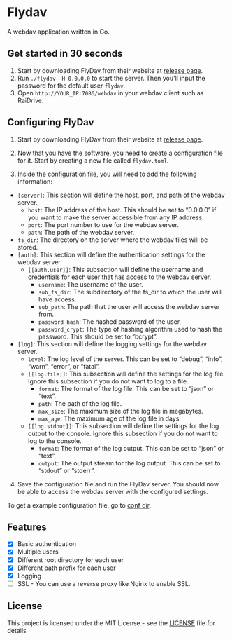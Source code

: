 # Flydav

A webdav application written in Go.

## Get started in 30 seconds

1. Start by downloading FlyDav from their website at [release page](https://github.com/pluveto/flydav/releases).
2. Run `./flydav -H 0.0.0.0` to start the server. Then you'll input the password for the default user `flydav`.
3. Open `http://YOUR_IP:7086/webdav` in your webdav client such as RaiDrive.

## Configuring FlyDav

1. Start by downloading FlyDav from their website at [release page](https://github.com/pluveto/flydav/releases).

2. Now that you have the software, you need to create a configuration file for it. Start by creating a new file called `flydav.toml`.

3. Inside the configuration file, you will need to add the following information:

- `[server]`: This section will define the host, port, and path of the webdav server.
  - `host`: The IP address of the host. This should be set to “0.0.0.0” if you want to make the server accessible from any IP address.
  - `port`: The port number to use for the webdav server.
  - `path`: The path of the webdav server.
- `fs_dir`: The directory on the server where the webdav files will be stored.
- `[auth]`: This section will define the authentication settings for the webdav server.
  - `[[auth.user]]`: This subsection will define the username and credentials for each user that has access to the webdav server.
    - `username`: The username of the user.
    - `sub_fs_dir`: The subdirectory of the fs_dir to which the user will have access.
    - `sub_path`: The path that the user will access the webdav server from.
    - `password_hash`: The hashed password of the user.
    - `password_crypt`: The type of hashing algorithm used to hash the password. This should be set to “bcrypt”.
- `[log]`: This section will define the logging settings for the webdav server.
  - `level`: The log level of the server. This can be set to “debug”, “info”, “warn”, “error”, or “fatal”.
  - `[[log.file]]`: This subsection will define the settings for the log file. Ignore this subsection if you do not want to log to a file.
    - `format`: The format of the log file. This can be set to “json” or “text”.
    - `path`: The path of the log file.
    - `max_size`: The maximum size of the log file in megabytes.
    - `max_age`: The maximum age of the log file in days.
  - `[[log.stdout]]`: This subsection will define the settings for the log output to the console. Ignore this subsection if you do not want to log to the console.
    - `format`: The format of the log output. This can be set to “json” or “text”.
    - `output`: The output stream for the log output. This can be set to “stdout” or “stderr”.

4. Save the configuration file and run the FlyDav server. You should now be able to access the webdav server with the configured settings.

To get a example configuration file, go to [conf dir](https://github.com/pluveto/flydav/blob/main/conf).

## Features

- [x] Basic authentication
- [x] Multiple users
- [x] Different root directory for each user
- [x] Different path prefix for each user
- [x] Logging
- [ ] SSL - You can use a reverse proxy like Nginx to enable SSL.

## License

This project is licensed under the MIT License - see the [LICENSE](LICENSE) file for details

